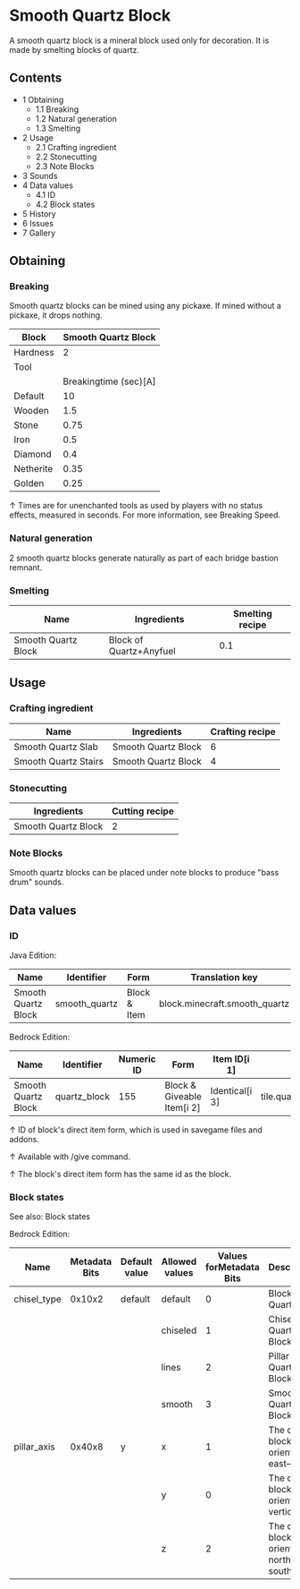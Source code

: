 # Smooth Quartz Block
A smooth quartz block is a mineral block used only for decoration. It is made by smelting blocks of quartz.

## Contents
- 1 Obtaining
	- 1.1 Breaking
	- 1.2 Natural generation
	- 1.3 Smelting
- 2 Usage
	- 2.1 Crafting ingredient
	- 2.2 Stonecutting
	- 2.3 Note Blocks
- 3 Sounds
- 4 Data values
	- 4.1 ID
	- 4.2 Block states
- 5 History
- 6 Issues
- 7 Gallery

## Obtaining
### Breaking
Smooth quartz blocks can be mined using any pickaxe. If mined without a pickaxe, it drops nothing.

| Block     | Smooth Quartz Block   |
|-----------|-----------------------|
| Hardness  | 2                     |
| Tool      |                       |
|           | Breakingtime (sec)[A] |
| Default   | 10                    |
| Wooden    | 1.5                   |
| Stone     | 0.75                  |
| Iron      | 0.5                   |
| Diamond   | 0.4                   |
| Netherite | 0.35                  |
| Golden    | 0.25                  |


↑ Times are for unenchanted tools as used by players with no status effects, measured in seconds. For more information, see Breaking Speed.


### Natural generation
2 smooth quartz blocks generate naturally as part of each bridge bastion remnant.

### Smelting
| Name                | Ingredients             | Smelting recipe |
|---------------------|-------------------------|-----------------|
| Smooth Quartz Block | Block of Quartz+Anyfuel | 0.1             |

## Usage
### Crafting ingredient
| Name                 | Ingredients         | Crafting recipe |
|----------------------|---------------------|-----------------|
| Smooth Quartz Slab   | Smooth Quartz Block | 6               |
| Smooth Quartz Stairs | Smooth Quartz Block | 4               |

### Stonecutting
| Ingredients         | Cutting recipe |
|---------------------|----------------|
| Smooth Quartz Block | 2              |

### Note Blocks
Smooth quartz blocks can be placed under note blocks to produce "bass drum" sounds.

## Data values
### ID
Java Edition:

| Name                | Identifier    | Form         | Translation key               |
|---------------------|---------------|--------------|-------------------------------|
| Smooth Quartz Block | smooth_quartz | Block & Item | block.minecraft.smooth_quartz |

Bedrock Edition:

| Name                | Identifier   | Numeric ID | Form                       | Item ID[i 1]   | Translation key               |
|---------------------|--------------|------------|----------------------------|----------------|-------------------------------|
| Smooth Quartz Block | quartz_block | 155        | Block & Giveable Item[i 2] | Identical[i 3] | tile.quartz_block.smooth.name |


↑ ID of block's direct item form, which is used in savegame files and addons.

↑ Available with /give command.

↑ The block's direct item form has the same id as the block.


### Block states
See also: Block states

Bedrock Edition:

| Name        | Metadata Bits | Default value | Allowed values | Values forMetadata Bits | Description                               |
|-------------|---------------|---------------|----------------|-------------------------|-------------------------------------------|
| chisel_type | 0x10x2        | default       | default        | 0                       | Block of Quartz                           |
|             |               |               | chiseled       | 1                       | Chiseled Quartz Block                     |
|             |               |               | lines          | 2                       | Pillar Quartz Block                       |
|             |               |               | smooth         | 3                       | Smooth Quartz Block                       |
| pillar_axis | 0x40x8        | y             | x              | 1                       | The quartz block is oriented east–west.   |
|             |               |               | y              | 0                       | The quartz block is oriented vertically.  |
|             |               |               | z              | 2                       | The quartz block is oriented north–south. |


